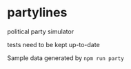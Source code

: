 # partylines
political party simulator


tests need to be kept up-to-date

Sample data generated by `npm run party`
